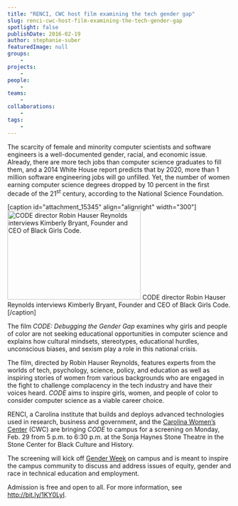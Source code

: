 ```yaml
---
title: "RENCI, CWC host film examining the tech gender gap"
slug: renci-cwc-host-film-examining-the-tech-gender-gap
spotlight: false
publishDate: 2016-02-19
author: stephanie-suber
featuredImage: null
groups:
    - 
projects:
    - 
people:
    - 
teams: 
    - 
collaborations:
    - 
tags:
    - 
---
```

The scarcity of female and minority computer scientists and software engineers is a well-documented gender, racial, and economic issue. Already, there are more tech jobs than computer science graduates to fill them, and a 2014 White House report predicts that by 2020, more than 1 million software engineering jobs will go unfilled. Yet, the number of women earning computer science degrees dropped by 10 percent in the first decade of the 21<sup>st</sup> century, according to the National Science Foundation.

[caption id="attachment_15345" align="alignright" width="300"]<a href="https://renci.org/wp-content/uploads/2016/02/Robin-and-Kimberly-Bryant-BGC.jpg" rel="attachment wp-att-15345"><img class="size-medium wp-image-15345" src="https://renci.org/wp-content/uploads/2016/02/Robin-and-Kimberly-Bryant-BGC-300x200.jpg" alt="CODE director Robin Hauser Reynolds interviews Kimberly Bryant, Founder and CEO of Black Girls Code." width="300" height="200" /></a> CODE director Robin Hauser Reynolds interviews Kimberly Bryant, Founder and CEO of Black Girls Code.[/caption]

The film <em>CODE: Debugging the Gender Gap</em> examines why girls and people of color are not seeking educational opportunities in computer science and explains how cultural mindsets, stereotypes, educational hurdles, unconscious biases, and sexism play a role in this national crisis.

<!--more-->

The film, directed by Robin Hauser Reynolds, features experts from the worlds of tech, psychology, science, policy, and education as well as inspiring stories of women from various backgrounds who are engaged in the fight to challenge complacency in the tech industry and have their voices heard. <em>CODE </em>aims to inspire girls, women, and people of color to consider computer science as a viable career choice.

RENCI, a Carolina institute that builds and deploys advanced technologies used in research, business and government, and the <a href="http://womenscenter.unc.edu/" target="_blank">Carolina Women’s Center</a> (CWC) are bringing <em>CODE</em> to campus for a screening on Monday, Feb. 29 from 5 p.m. to 6:30 p.m. at the Sonja Haynes Stone Theatre in the Stone Center for Black Culture and History.

The screening will kick off <a href="http://womenscenter.unc.edu/events/gender-week/" target="_blank">Gender Week</a> on campus and is meant to inspire the campus community to discuss and address issues of equity, gender and race in technical education and employment.

Admission is free and open to all. For more information, see http://bit.ly/1KY0LyI.
